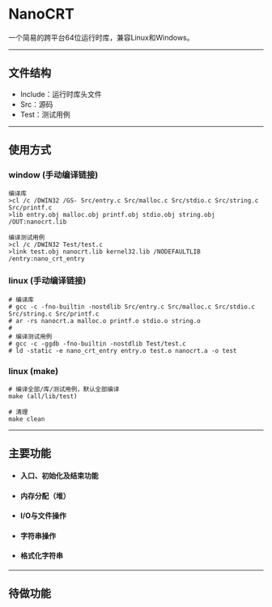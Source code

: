 # NanoCRT

一个简易的跨平台64位运行时库，兼容Linux和Windows。

---

## 文件结构

- Include：运行时库头文件
- Src：源码
- Test：测试用例

---

## 使用方式

### window (手动编译链接)

```
编译库
>cl /c /DWIN32 /GS- Src/entry.c Src/malloc.c Src/stdio.c Src/string.c Src/printf.c
>lib entry.obj malloc.obj printf.obj stdio.obj string.obj /OUT:nanocrt.lib

编译测试用例
>cl /c /DWIN32 Test/test.c
>link test.obj nanocrt.lib kernel32.lib /NODEFAULTLIB /entry:nano_crt_entry
```

### linux (手动编译链接)

```
# 编译库
# gcc -c -fno-builtin -nostdlib Src/entry.c Src/malloc.c Src/stdio.c Src/string.c Src/printf.c
# ar -rs nanocrt.a malloc.o printf.o stdio.o string.o
#
# 编译测试用例
# gcc -c -ggdb -fno-builtin -nostdlib Test/test.c
# ld -static -e nano_crt_entry entry.o test.o nanocrt.a -o test
```

### linux (make)

```
# 编译全部/库/测试用例，默认全部编译
make (all/lib/test)

# 清理
make clean
```

---

## 主要功能

- #### 入口、初始化及结束功能

- #### 内存分配（堆）

- #### I/O与文件操作

- #### 字符串操作

- #### 格式化字符串

---

## 待做功能
